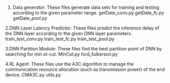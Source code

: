 1. Data generator: These files generate data sets for training and testing according to the given parameter range.
getDate_conv.py
getDate_fc.py
getDate_pool.py

2.DNN Layer Latency Predictor: These files predict the inference delay of the DNN layer according to the given DNN layer parameters.
train_test_conv.py
train_test_fc.py
train_test_pool.py

3.DNN Partition Module: These files find the best partition point of DNN by searching for min st-cut.
MinCut.py
ford_fulkerson.py

4.RL Agent: These files use the A3C algorithm to manage the communication resource allocation (such as transmission power) of the end device.
CMA3C.py
utils.py
